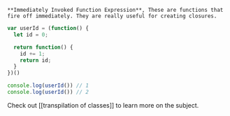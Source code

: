 ```ad-tldr
**Immediately Invoked Function Expression**, These are functions that fire off immediately. They are really useful for creating closures.
```

```js
var userId = (function() {
  let id = 0;

  return function() {
    id += 1;
    return id;
  }
})()

console.log(userId()) // 1
console.log(userId()) // 2
```

Check out [[transpilation of classes]] to learn more on the subject.
